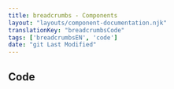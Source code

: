 ```yaml
---
title: breadcrumbs - Components
layout: "layouts/component-documentation.njk"
translationKey: "breadcrumbsCode"
tags: ['breadcrumbsEN', 'code']
date: "git Last Modified"
---
```


## Code